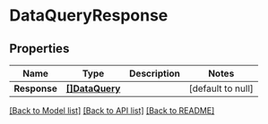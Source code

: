 # DataQueryResponse

## Properties
Name | Type | Description | Notes
------------ | ------------- | ------------- | -------------
**Response** | [**[]DataQuery**](DataQuery.md) |  | [default to null]

[[Back to Model list]](../README.md#documentation-for-models) [[Back to API list]](../README.md#documentation-for-api-endpoints) [[Back to README]](../README.md)


